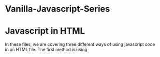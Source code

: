 # Vanilla-Javascript-Series

# Javascript in HTML
In these files, we are covering three different ways of using javascript code in an HTML file.
The first method is using <script> tag inside the <head> tag.
The second method is using <script> tag inside the <body> tag.
The third method is using <script src=""> and linking an external javascript file inside the src="main.js".

# Javascript Data Types
JavaScript Data Types and How to Declare variables using var, let, and const keywords. 
We are also looking at how to write JavaScript comments and using the typeof operator to get the type of our variables.

 # Javascript String Properties and Methods
 In these files you will find main.js file that holds the length property, replace() method, toUpperCase() Method, 
 toLowerCase() Method, and the Concat() method.

 # JavaScript Object
 In these files we are looking at JavaScript objects. Creating JavaScript objects through object literals, creating empty object, 
 Accessing object properties, Adding new property, and deleting object properties.
 
# JavaScript Object Methods
We are looking at how to create Object Method, Accessing Object Method and adding a method to an object.

# JavaScript Object Constructor Functions and JavaScript Prototype Property
Creating JavaScript object constructor function, creating objects of the same type by calling the constructor function using the new keyword, 
adding new properties to an object constructor function, adding methods to constructor functions, using prototype property to add new properties 
and methods to constructor functions.

 # JavaScript Arrays
 Creating JavaScript Arrays using Array literals and new keyword. accessing arrays elements, changing an array element, accessing the first array element,
 accessing the last array element and adding new array elements.

 # JavaScript Array Methods
 How to use JavaScript array methods on an array. toString(), join(), pop(), push(), shift(), unshift(), splice(), concat(), and slice() method.
